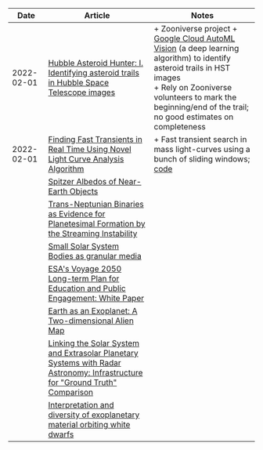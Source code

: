 | Date | Article | Notes | 
| ---- | ---- | ---- |
| 2022-02-01 | [Hubble Asteroid Hunter: I. Identifying asteroid trails in Hubble Space Telescope images](https://arxiv.org/abs/2202.00246) | + Zooniverse project + [Google Cloud AutoML Vision](https://cloud.google.com/vision/automl/object-detection/docs) (a deep learning algorithm) to identify asteroid trails in HST images <br> + Rely on Zooniverse volunteers to mark the beginning/end of the trail; no good estimates on completeness |
| 2022-02-01 | [Finding Fast Transients in Real Time Using Novel Light Curve Analysis Algorithm](https://arxiv.org/abs/2109.13203) | + Fast transient search in mass light-curves using a bunch of sliding windows; [code](https://github.com/rstrausb/FTF) |
| | [Spitzer Albedos of Near-Earth Objects](https://arxiv.org/abs/1906.07284) |
| | [Trans-Neptunian Binaries as Evidence for Planetesimal Formation by the Streaming Instability](https://arxiv.org/abs/1906.11344) |
| | [Small Solar System Bodies as granular media](https://arxiv.org/abs/1907.02615) |
| | [ESA's Voyage 2050 Long-term Plan for Education and Public Engagement: White Paper](https://arxiv.org/abs/1908.01546) |
| | [Earth as an Exoplanet: A Two-dimensional Alien Map](https://arxiv.org/abs/1908.04350) |
| | [Linking the Solar System and Extrasolar Planetary Systems with Radar Astronomy: Infrastructure for "Ground Truth" Comparison](https://arxiv.org/abs/1908.05171) |
| | [Interpretation and diversity of exoplanetary material orbiting white dwarfs](https://arxiv.org/abs/1908.08047) |

